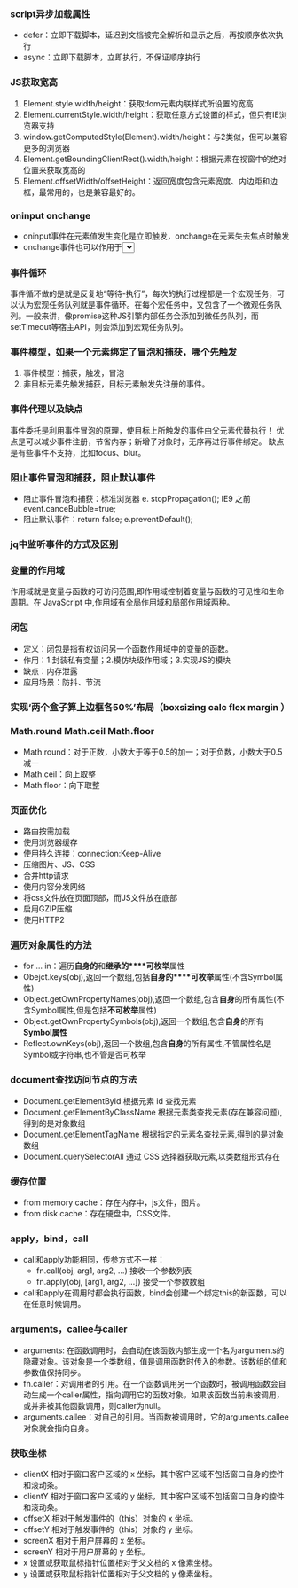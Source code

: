 ### script异步加载属性
- defer：立即下载脚本，延迟到文档被完全解析和显示之后，再按顺序依次执行
- async：立即下载脚本，立即执行，不保证顺序执行

### JS获取宽高
1. Element.style.width/height：获取dom元素内联样式所设置的宽高
2. Element.currentStyle.width/height：获取任意方式设置的样式，但只有IE浏览器支持
3. window.getComputedStyle(Element).width/height：与2类似，但可以兼容更多的浏览器
4. Element.getBoundingClientRect().width/height：根据元素在视窗中的绝对位置来获取宽高的
5. Element.offsetWidth/offsetHeight：返回宽度包含元素宽度、内边距和边框，最常用的，也是兼容最好的。

### oninput onchange
- oninput事件在元素值发生变化是立即触发，onchange在元素失去焦点时触发
- onchange事件也可以作用于<select>元素

### 事件循环

事件循环做的是就是反复地“等待-执行”，每次的执行过程都是一个宏观任务，可以认为宏观任务队列就是事件循环。在每个宏任务中，又包含了一个微观任务队列。一般来讲，像promise这种JS引擎内部任务会添加到微任务队列，而setTimeout等宿主API，则会添加到宏观任务队列。

### 事件模型，如果一个元素绑定了冒泡和捕获，哪个先触发
1. 事件模型：捕获，触发，冒泡
2. 非目标元素先触发捕获，目标元素触发先注册的事件。

### 事件代理以及缺点

  事件委托是利用事件冒泡的原理，使目标上所触发的事件由父元素代替执行！
  优点是可以减少事件注册，节省内存；新增子对象时，无序再进行事件绑定。
  缺点是有些事件不支持，比如focus、blur。

### 阻止事件冒泡和捕获，阻止默认事件
- 阻止事件冒泡和捕获：标准浏览器 e. stopPropagation(); IE9 之前 event.canceBubble=true;
- 阻止默认事件：return false; e.preventDefault();

### jq中监听事件的方式及区别

### 变量的作用域

  作用域就是变量与函数的可访问范围,即作用域控制着变量与函数的可见性和生命周期。在 JavaScript 中,作用域有全局作用域和局部作用域两种。

### 闭包
- 定义：闭包是指有权访问另一个函数作用域中的变量的函数。
- 作用：1.封装私有变量；2.模仿块级作用域；3.实现JS的模块
- 缺点：内存泄露
- 应用场景：防抖、节流

### 实现‘两个盒子算上边框各50%’布局（boxsizing calc flex margin ）

### Math.round Math.ceil Math.floor
- Math.round：对于正数，小数大于等于0.5的加一；对于负数，小数大于0.5减一
- Math.ceil：向上取整
- Math.floor：向下取整

### 页面优化
- 路由按需加载
- 使用浏览器缓存
- 使用持久连接：connection:Keep-Alive
- 压缩图片、JS、CSS
- 合并http请求
- 使用内容分发网络
- 将css文件放在页面顶部，而JS文件放在底部
- 启用GZIP压缩
- 使用HTTP2


### 遍历对象属性的方法
- for ... in：遍历**自身的**和**继承的****可枚举**属性
- Obejct.keys(obj),返回一个数组,包括**自身的****可枚举**属性(不含Symbol属性)
- Object.getOwnPropertyNames(obj),返回一个数组,包含**自身**的所有属性(不含Symbol属性,但是包括**不可枚举**属性)
- Object.getOwnPropertySymbols(obj),返回一个数组,包含**自身**的所有**Symbol属性**
- Reflect.ownKeys(obj),返回一个数组,包含**自身**的所有属性,不管属性名是Symbol或字符串,也不管是否可枚举

### document查找访问节点的方法
- Document.getElementById 根据元素 id 查找元素
- Document.getElementByClassName 根据元素类查找元素(存在兼容问题),得到的是对象数组
- Document.getElementTagName 根据指定的元素名查找元素,得到的是对象数组
- Document.querySelectorAll 通过 CSS 选择器获取元素,以类数组形式存在

### 缓存位置
- from memory cache：存在内存中，js文件，图片。
- from disk cache：存在硬盘中，CSS文件。

### apply，bind，call
- call和apply功能相同，传参方式不一样：
  - fn.call(obj, arg1, arg2, ...) 接收一个参数列表
  - fn.apply(obj, [arg1, arg2, ...]) 接受一个参数数组
- call和apply在调用时都会执行函数，bind会创建一个绑定this的新函数，可以在任意时候调用。

### arguments，callee与caller
- arguments: 在函数调用时，会自动在该函数内部生成一个名为arguments的隐藏对象。该对象是一个类数组，值是调用函数时传入的参数。该数组的值和参数值保持同步。
- fn.caller：对调用者的引用。在一个函数调用另一个函数时，被调用函数会自动生成一个caller属性，指向调用它的函数对象。如果该函数当前未被调用，或并非被其他函数调用，则caller为null。
- arguments.callee：对自己的引用。当函数被调用时，它的arguments.callee对象就会指向自身。

### 获取坐标
- clientX 相对于窗口客户区域的 x 坐标，其中客户区域不包括窗口自身的控件和滚动条。
- clientY 相对于窗口客户区域的 y 坐标，其中客户区域不包括窗口自身的控件和滚动条。
- offsetX 相对于触发事件的（this）对象的 x 坐标。
- offsetY 相对于触发事件的（this）对象的 y 坐标。
- screenX 相对于用户屏幕的 x 坐标。
- screenY 相对于用户屏幕的 y 坐标。
- x 设置或获取鼠标指针位置相对于父文档的 x 像素坐标。
- y 设置或获取鼠标指针位置相对于父文档的 y 像素坐标。


